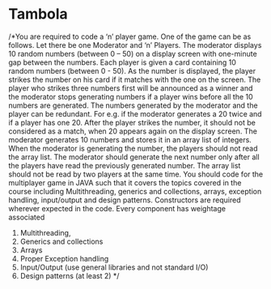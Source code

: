 # Tambola
/*You are required to code a ‘n’ player game. One of the game can be as follows.
Let there be one Moderator and ‘n’ Players. The moderator displays 10 random numbers (between 0 – 50)
on a display screen with one-minute gap between the numbers. Each player is given a card containing 10
random numbers (between 0 - 50). As the number is displayed, the player strikes the number on his card
if it matches with the one on the screen. The player who strikes three numbers first will be announced as a
winner and the moderator stops generating numbers if a player wins before all the 10 numbers are
generated. The numbers generated by the moderator and the player can be redundant. For e.g. if the
moderator generates a 20 twice and if a player has one 20. After the player strikes the number, it should
not be considered as a match, when 20 appears again on the display screen.
The moderator generates 10 numbers and stores it in an array list of integers. When the moderator
is generating the number, the players should not read the array list. The moderator should generate the
next number only after all the players have read the previously generated number. The array list should
not be read by two players at the same time.
You should code for the multiplayer game in JAVA such that it covers the topics covered in the course
including
Multithreading, generics and collections, arrays, exception handling, input/output and design patterns.
Constructors are required wherever expected in the code.
Every component has weightage associated
1. Multithreading,
2. Generics and collections
3. Arrays
4. Proper Exception handling
5. Input/Output (use general libraries and not standard I/O)
6. Design patterns (at least 2)
*/
